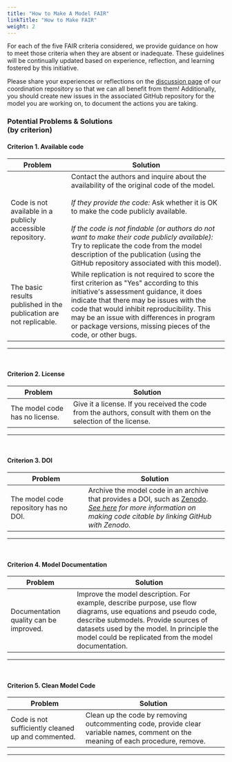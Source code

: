 ```yaml
---
title: "How to Make A Model FAIR"
linkTitle: "How to Make FAIR"
weight: 2
---
```


For each of the five FAIR criteria considered, we provide guidance on how to meet those criteria when they are absent or inadequate. These guidelines will be continually updated based on experience, reflection, and learning fostered by this initiative.

Please share your experiences or reflections on the [discussion page](https://github.com/make-models-fair/coordination/discussions) of our coordination repository so that we can all benefit from them! Additionally, you should create new issues in the associated GitHub repository for the model you are working on, to document the actions you are taking.


### __Potential Problems & Solutions__ <br> (by criterion)


#### __Criterion 1.__ Available code

| Problem                | Solution               |
|------------------------|------------------------|
| Code is not available in a publicly accessible repository.| Contact the authors and inquire about the availability of the original code of the model.<br><br> _If they provide the code:_ Ask whether it is OK to make the code publicly available. <br><br> _If the code is not findable (or authors do not want to make their code publicly available):_ Try to replicate the code from the model description of the publication (using the GitHub repository associated with this model).|
| The basic results published in the publication are not replicable.| While replication is not required to score the first criterion as "Yes" according to this initiative's assessment guidance, it does indicate that there may be issues with the code that would inhibit reproducibility. This may be an issue with differences in program or package versions, missing pieces of the code, or other bugs.|

----------------
<br>

#### __Criterion 2.__ License

| Problem                | Solution               |
|------------------------|------------------------|
| The model code has no license.| Give it a license. If you received the code from the authors, consult with them on the selection of the license.|

----------------
<br>

#### __Criterion 3.__ DOI

| Problem                | Solution               |
|------------------------|------------------------|
| The model code repository has no DOI.| Archive the model code in an archive that provides a DOI, such as [Zenodo](https://zenodo.org). <br> _[See here](https://docs.github.com/en/repositories/archiving-a-github-repository/referencing-and-citing-content) for more information on making code citable by linking GitHub with Zenodo._|

----------------
<br>

#### __Criterion 4.__ Model Documentation

| Problem                | Solution               |
|------------------------|------------------------|
| Documentation quality can be improved.| Improve the model description. For example, describe purpose, use flow diagrams, use equations and pseudo code, describe submodels. Provide sources of datasets used by the model. In principle the model could be replicated from the model documentation.|

----------------
<br>

#### __Criterion 5.__ Clean Model Code

| Problem                | Solution               |
|------------------------|------------------------|
| Code is not sufficiently cleaned up and commented.| Clean up the code by removing outcommenting code, provide clear variable names, comment on the meaning of each procedure, remove.|

----------------

